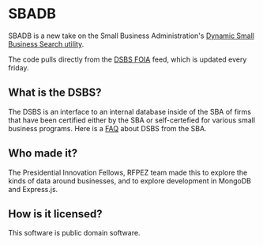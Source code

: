 # SBADB
SBADB is a new take on the Small Business Administration's [Dynamic Small Business Search utility](http://web.sba.gov/pro-net/search/dsp_dsbs.cfm). 

The code pulls directly from the [DSBS FOIA](http://ultra3d.sba.gov/foia/) feed, which is updated every friday.

## What is the DSBS?

The DSBS is an interface to an internal database inside of the SBA of firms that have been certified either by the SBA or self-certefied for various small business programs. Here is a [FAQ](http://web.sba.gov/faqs/faqindex.cfm?areaID=7) about DSBS from the SBA.

## Who made it?
The Presidential Innovation Fellows, RFPEZ team made this to explore the kinds of data around businesses, and to explore development in MongoDB and Express.js.

## How is it licensed?
This software is public domain software.





